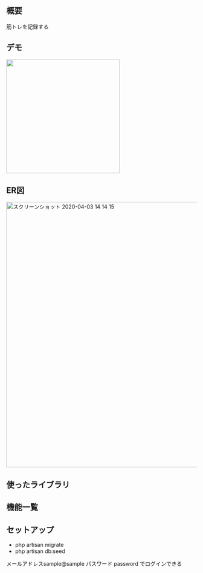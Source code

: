 ## 概要

筋トレを記録する

## デモ
<img src="https://raw.github.com/wiki/shlia34/workout-logger/image/demo.gif" width="300">

## ER図
<img width="700" alt="スクリーンショット 2020-04-03 14 14 15" src="https://user-images.githubusercontent.com/42834409/78326503-8c347580-75b5-11ea-92ac-dc6cf14f3a49.png">

## 使ったライブラリ

## 機能一覧


## セットアップ

- php artisan migrate
- php artisan db:seed

メールアドレスsample@sample
パスワード password
でログインできる
















